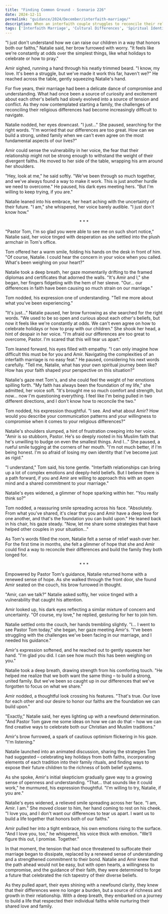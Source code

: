 ```yaml
---
title: "Finding Common Ground - Scenario 226"
date: 2024-12-11
permalink: "guidance/2024/December/interfaith-marriage/"
description: When an interfaith couple struggles to reconcile their religious differences and cultural traditions, they seek the wisdom of Pastor Tom Rhodes to help them find a path forward that strengthens their marriage and respects their individual beliefs.
tags: ['Interfaith Marriage', 'Cultural Differences', 'Spiritual Identity', 'Compromise', 'Pastoral Guidance']
---
```

"I just don't understand how we can raise our children in a way that honors both our faiths," Natalie said, her brow furrowed with worry. "It feels like we're constantly at odds over the simplest things, like what holidays to celebrate or how to pray."

Amir sighed, running a hand through his neatly trimmed beard. "I know, my love. It's been a struggle, but we've made it work this far, haven't we?" He reached across the table, gently squeezing Natalie's hand.

For five years, their marriage had been a delicate dance of compromise and understanding. What had once been a source of curiosity and excitement about each other's beliefs had slowly evolved into a source of tension and conflict. As they now contemplated starting a family, the challenges of reconciling their religious differences had become increasingly difficult to navigate.

Natalie nodded, her eyes downcast. "I just..." She paused, searching for the right words. "I'm worried that our differences are too great. How can we build a strong, united family when we can't even agree on the most fundamental aspects of our lives?"

Amir could sense the vulnerability in her voice, the fear that their relationship might not be strong enough to withstand the weight of their divergent faiths. He moved to her side of the table, wrapping his arm around her shoulders.

"Hey, look at me," he said softly. "We've been through so much together, and we've always found a way to make it work. This is just another hurdle we need to overcome." He paused, his dark eyes meeting hers. "But I'm willing to keep trying, if you are."

Natalie leaned into his embrace, her heart aching with the uncertainty of their future. "I am," she whispered, her voice barely audible. "I just don't know how."

<center>* * *</center>

"Pastor Tom, I'm so glad you were able to see me on such short notice," Natalie said, her voice tinged with desperation as she settled into the plush armchair in Tom's office.

Tom offered her a warm smile, folding his hands on the desk in front of him. "Of course, Natalie. I could hear the concern in your voice when you called. What's been weighing on your heart?"

Natalie took a deep breath, her gaze momentarily drifting to the framed diplomas and certificates that adorned the walls. "It's Amir and I," she began, her fingers fidgeting with the hem of her sleeve. "Our... our differences in faith have been causing so much strain on our marriage."

Tom nodded, his expression one of understanding. "Tell me more about what you've been experiencing."

"It's just..." Natalie paused, her brow furrowing as she searched for the right words. "We used to be so open and curious about each other's beliefs, but now it feels like we're constantly at odds. We can't even agree on how to celebrate holidays or how to pray with our children." She shook her head, a hint of despair in her voice. "I'm afraid our differences are too great to overcome, Pastor. I'm scared that this will tear us apart."

Tom leaned forward, his eyes filled with empathy. "I can only imagine how difficult this must be for you and Amir. Navigating the complexities of an interfaith marriage is no easy feat." He paused, considering his next words carefully. "Tell me, Natalie, what has your own spiritual journey been like? How has your faith shaped your perspective on this situation?"

Natalie's gaze met Tom's, and she could feel the weight of her emotions spilling forth. "My faith has always been the foundation of my life," she admitted, her voice soft. "It's brought me so much comfort and strength, but now... now I'm questioning everything. I feel like I'm being pulled in two different directions, and I don't know how to reconcile the two."

Tom nodded, his expression thoughtful. "I see. And what about Amir? How would you describe your communication patterns and your willingness to compromise when it comes to your religious differences?"

Natalie's shoulders slumped, a hint of frustration creeping into her voice. "Amir is so stubborn, Pastor. He's so deeply rooted in his Muslim faith that he's unwilling to budge on even the smallest things. And I..." She paused, a rueful smile tugging at the corners of her mouth. "I'm not much better, if I'm being honest. I'm so afraid of losing my own identity that I've become just as rigid."

"I understand," Tom said, his tone gentle. "Interfaith relationships can bring up a lot of complex emotions and deeply-held beliefs. But I believe there is a path forward, if you and Amir are willing to approach this with an open mind and a shared commitment to your marriage."

Natalie's eyes widened, a glimmer of hope sparking within her. "You really think so?"

Tom nodded, a reassuring smile spreading across his face. "Absolutely. From what you've shared, it's clear that you and Amir have a deep love for one another, and that's the foundation you can build upon." He leaned back in his chair, his gaze steady. "Now, let me share some strategies that have helped other couples in your situation..."

As Tom's words filled the room, Natalie felt a sense of relief wash over her. For the first time in months, she felt a glimmer of hope that she and Amir could find a way to reconcile their differences and build the family they both longed for.

<center>* * *</center>

Empowered by Pastor Tom's guidance, Natalie returned home with a renewed sense of hope. As she walked through the front door, she found Amir seated on the couch, his brow furrowed in thought.

"Amir, can we talk?" Natalie asked softly, her voice tinged with a vulnerability that caught his attention.

Amir looked up, his dark eyes reflecting a similar mixture of concern and uncertainty. "Of course, my love," he replied, gesturing for her to join him.

Natalie settled onto the couch, her hands trembling slightly. "I... I went to see Pastor Tom today," she began, her gaze meeting Amir's. "I've been struggling with the challenges we've been facing in our marriage, and I needed his guidance."

Amir's expression softened, and he reached out to gently squeeze her hand. "I'm glad you did. I can see how much this has been weighing on you."

Natalie took a deep breath, drawing strength from his comforting touch. "He helped me realize that we both want the same thing – to build a strong, united family. But we've been so caught up in our differences that we've forgotten to focus on what we share."

Amir nodded, a thoughtful look crossing his features. "That's true. Our love for each other and our desire to honor our faiths are the foundation we can build upon."

"Exactly," Natalie said, her eyes lighting up with a newfound determination. "And Pastor Tom gave me some ideas on how we can do that – how we can find creative ways to celebrate both our Christian and Muslim traditions."

Amir's brow furrowed, a spark of cautious optimism flickering in his gaze. "I'm listening."

Natalie launched into an animated discussion, sharing the strategies Tom had suggested – celebrating key holidays from both faiths, incorporating elements of each tradition into their family rituals, and finding ways to expose their future children to the richness of both belief systems.

As she spoke, Amir's initial skepticism gradually gave way to a growing sense of openness and understanding. "That... that sounds like it could work," he murmured, his expression thoughtful. "I'm willing to try, Natalie, if you are."

Natalie's eyes widened, a relieved smile spreading across her face. "I am, Amir. I am." She moved closer to him, her hand coming to rest on his cheek. "I love you, and I don't want our differences to tear us apart. I want us to build a life together that honors both of our faiths."

Amir pulled her into a tight embrace, his own emotions rising to the surface. "And I love you, too," he whispered, his voice thick with emotion. "We'll figure this out, I promise. Together."

In that moment, the tension that had once threatened to suffocate their marriage began to dissipate, replaced by a renewed sense of understanding and a strengthened commitment to their bond. Natalie and Amir knew that the path ahead would not be easy, but with open hearts, a willingness to compromise, and the guidance of their faith, they were determined to forge a future that celebrated the rich tapestry of their diverse beliefs.

As they pulled apart, their eyes shining with a newfound clarity, they knew that their differences were no longer a burden, but a source of richness and growth in their relationship. With a deep breath, they embarked on a journey to build a life that respected their individual faiths while nurturing their shared love and family.

